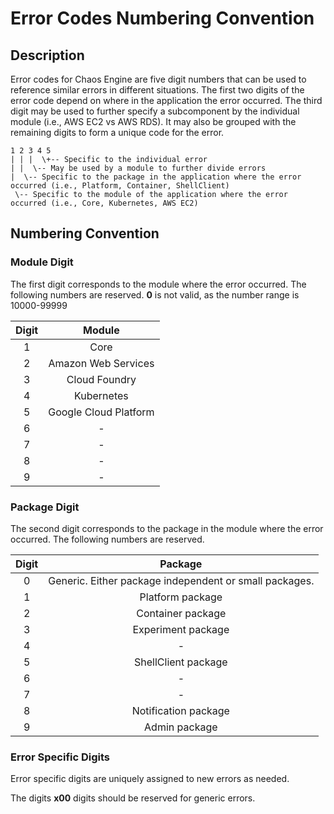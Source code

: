 # Error Codes Numbering Convention

## Description

Error codes for Chaos Engine are five digit numbers that can be used to reference similar errors in different situations. 
The first two digits of the error code depend on where in the application the error occurred. 
The third digit may be used to further specify a subcomponent by the individual module (i.e., AWS EC2 vs AWS RDS).
 It may also be grouped with the remaining digits to form a unique code for the error.
 
```text
1 2 3 4 5
| | |  \+-- Specific to the individual error
| |  \-- May be used by a module to further divide errors
|  \-- Specific to the package in the application where the error occurred (i.e., Platform, Container, ShellClient)
 \-- Specific to the module of the application where the error occurred (i.e., Core, Kubernetes, AWS EC2)
```

## Numbering Convention

### Module Digit

The first digit corresponds to the module where the error occurred. 
The following numbers are reserved. **0** is not valid, as the number range is 10000-99999

| Digit| Module |
| :---: | :---: | 
| 1 | Core |
| 2 | Amazon Web Services |
| 3 | Cloud Foundry |
| 4 | Kubernetes |
| 5 | Google Cloud Platform |
| 6 | - |
| 7 | - |
| 8 | - |
| 9 | - |

### Package Digit

The second digit corresponds to the package in the module where the error occurred. 
The following numbers are reserved.

| Digit| Package |
| :---: | :---: | 
| 0 | Generic. Either package independent or small packages. |
| 1 | Platform package |
| 2 | Container package |
| 3 | Experiment package |
| 4 | - |
| 5 | ShellClient package |
| 6 | - |
| 7 | - |
| 8 | Notification package |
| 9 | Admin package |



### Error Specific Digits

Error specific digits are uniquely assigned to new errors as needed.


The digits **x00** digits should be reserved for generic errors.
